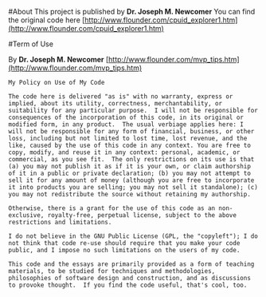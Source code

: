 #About
This project is published by **Dr. Joseph M. Newcomer** 
You can find the original code here [http://www.flounder.com/cpuid_explorer1.htm](http://www.flounder.com/cpuid_explorer1.htm)

#Term of Use

By **Dr. Joseph M. Newcomer** 
[http://www.flounder.com/mvp_tips.htm](http://www.flounder.com/mvp_tips.htm)

```
My Policy on Use of My Code

The code here is delivered "as is" with no warranty, express or implied, about its utility, correctness, merchantability, or suitability for any particular purpose.  I will not be responsible for consequences of the incorporation of this code, in its original or modified form, in any product.  The usual verbiage applies here: I will not be responsible for any form of financial, business, or other loss, including but not limited to lost time, lost revenue, and the like, caused by the use of this code in any context. You are free to copy, modify, and reuse it in any context: personal, academic, or commercial, as you see fit.  The only restrictions on its use is that (a) you may not publish it as if it is your own, or claim authorship of it in a public or private declaration; (b) you may not attempt to sell it for any amount of money (although you are free to incorporate it into products you are selling; you may not sell it standalone); (c) you may not redistribute the source without retaining my authorship.

Otherwise, there is a grant for the use of this code as an non-exclusive, royalty-free, perpetual license, subject to the above restrictions and limitations.

I do not believe in the GNU Public License (GPL, the "copyleft"); I do not think that code re-use should require that you make your code public, and I impose no such limitations on the users of my code.

This code and the essays are primarily provided as a form of teaching materials, to be studied for techniques and methodologies, philosophies of software design and construction, and as discussions to provoke thought.  If you find the code useful, that's cool, too.
```